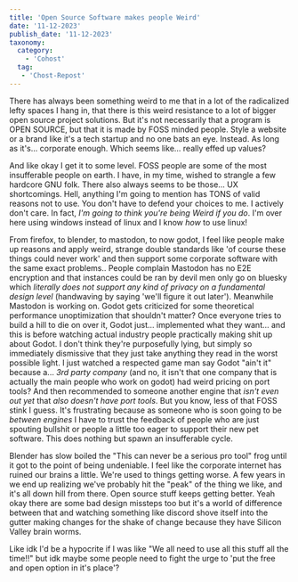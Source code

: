 ```yaml
---
title: 'Open Source Software makes people Weird'
date: '11-12-2023'
publish_date: '11-12-2023'
taxonomy:
  category:
    - 'Cohost'
  tag:
   - 'Chost-Repost'
---
```


There has always been something weird to me that in a lot of the radicalized lefty spaces I hang in, that there is this weird resistance to a lot of bigger open source project solutions. But it's not necessarily that a program is OPEN SOURCE, but that it is made by FOSS minded people. Style a website or a brand like it's a tech startup and no one bats an eye. Instead. As long as it's... corporate enough. Which seems like... really effed up values?

And like okay I get it to some level. FOSS people are some of the most insufferable people on earth. I have, in my time, wished to strangle a few hardcore GNU folk. There also always seems to be those... UX shortcomings. Hell, anything I'm going to mention has TONS of valid reasons not to use. You don't have to defend your choices to me. I actively don't care. In fact, *I'm going to think you're being Weird if you do*. I'm over here using windows instead of linux and I know *how* to use linux!

From firefox, to blender, to mastodon, to now godot, I feel like people make up reasons and apply weird, strange double standards like 'of course these things could never work' and then support some corporate software with the same exact problems.. People complain Mastodon has no E2E encryption and that instances could be ran by devil men only go on bluesky which *literally does not support any kind of privacy on a fundamental design level* (handwaving by saying 'we'll figure it out later'). Meanwhile Mastodon is working on. Godot gets criticized for some theoretical performance unoptimization that shouldn't matter? Once everyone tries to build a hill to die on over it, Godot just... implemented what they want... and this is before watching actual industry people practically making shit up about Godot. I don't think they're purposefully lying, but simply so immediately dismissive that they just take anything they read in the worst possible light. I just watched a respected game man say Godot "ain't it" because a... *3rd party company* (and no, it isn't that one company that is actually the main people who work on godot) had weird pricing on port tools? And then recommended to someone another engine that *isn't even out yet* that *also doesn't have port tools*. But you know, less of that FOSS stink I guess. It's frustrating because as someone who is soon going to be *between engines* I have to trust the feedback of people who are just spouting bullshit or people a little too eager to support their new pet software. This does nothing but spawn an insufferable cycle.

Blender has slow boiled the "This can never be a serious pro tool" frog until it got to the point of being undeniable. I feel like the corporate internet has ruined our brains a little. We're used to things getting worse. A few years in we end up realizing we've probably hit the "peak" of the thing we like, and it's all down hill from there. Open source stuff keeps getting better. Yeah okay there are some bad design missteps too but it's a world of difference between that and watching something like discord shove itself into the gutter making changes for the shake of change because they have Silicon Valley brain worms.

Like idk I'd be a hypocrite if I was like "We all need to use all this stuff all the time!!" but idk maybe some people need to fight the urge to 'put the free and open option in it's place'?